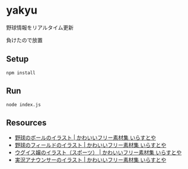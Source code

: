 # yakyu

野球情報をリアルタイム更新

負けたので放置

## Setup

```
npm install
```

## Run

```
node index.js
```

## Resources

- [野球のボールのイラスト | かわいいフリー素材集 いらすとや](http://www.irasutoya.com/2016/04/blog-post_661.html)
- [野球のフィールドのイラスト | かわいいフリー素材集 いらすとや](http://www.irasutoya.com/2013/09/blog-post_3476.html)
- [ウグイス嬢のイラスト（スポーツ） | かわいいフリー素材集 いらすとや](http://www.irasutoya.com/2017/01/blog-post_458.html)
- [実況アナウンサーのイラスト | かわいいフリー素材集 いらすとや](http://www.irasutoya.com/2014/01/blog-post_4710.html)

